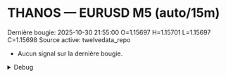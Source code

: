 # THANOS — EURUSD M5 (auto/15m)
Dernière bougie: 2025-10-30 21:55:00  O=1.15697  H=1.15701  L=1.15697  C=1.15698
Source active: twelvedata_repo

- Aucun signal sur la dernière bougie.

<details><summary>Debug</summary>

- TD_API_KEY manquant.

</details>